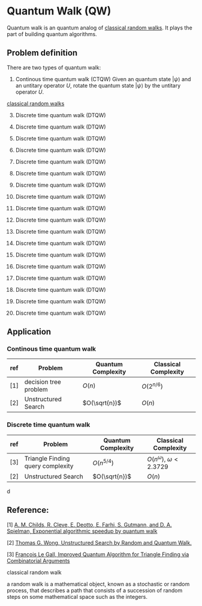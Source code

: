 # Quantum Walk (QW)

Quantum walk is an quantum analog of [classical random walks](#classicalrandomwalk). It plays the part of building quantum algorithms.


## Problem definition

There are two types of quantum walk:
1. Continous time quantum walk (CTQW)
Given an quantum state $|\psi\rangle$ and an untitary operator $U$, rotate the quantum state $|\psi\rangle$ by the untitary operator $U$.

[classical random walks](#improvement)



3. Discrete time quantum walk (DTQW)



3. Discrete time quantum walk (DTQW)

3. Discrete time quantum walk (DTQW)

3. Discrete time quantum walk (DTQW)

3. Discrete time quantum walk (DTQW)

3. Discrete time quantum walk (DTQW)

3. Discrete time quantum walk (DTQW)

3. Discrete time quantum walk (DTQW)

3. Discrete time quantum walk (DTQW)

3. Discrete time quantum walk (DTQW)

3. Discrete time quantum walk (DTQW)

3. Discrete time quantum walk (DTQW)

3. Discrete time quantum walk (DTQW)

3. Discrete time quantum walk (DTQW)

3. Discrete time quantum walk (DTQW)

3. Discrete time quantum walk (DTQW)

3. Discrete time quantum walk (DTQW)

3. Discrete time quantum walk (DTQW)



## Application
### Continous time quantum walk

| ref | Problem   |  Quantum Complexity | Classical Complexity|
| --- | ---- |  ------ |------ |
| [1] | decision tree problem  |  $O(n)$ |$O(2^{n/6})$ |
| [2] |   Unstructured Search |  $O(\sqrt{n})$ |$O(n)$ |



### Discrete time quantum walk



| ref | Problem   |  Quantum Complexity |Classical Complexity|
| --- | ---- |  ------ |------ |
| [3] | Triangle Finding query complexity  |  $O(n^{5/4})$ |$O(n^\omega)$, $\omega<2.3729$|
| [2] | Unstructured Search |  $O(\sqrt{n})$ |$O(n)$ |

d
    
    
## Reference:
[1] [A. M. Childs, R. Cleve, E. Deotto, E. Farhi, S. Gutmann, and D. A. Spielman, Exponential algorithmic speedup by quantum walk](https://arxiv.org/abs/quant-ph/0209131)

[2] [Thomas G. Wong, Unstructured Search by Random and Quantum Walk.](https://arxiv.org/abs/2011.14533)

[3] [François Le Gall, Improved Quantum Algorithm for Triangle Finding via Combinatorial Arguments](https://arxiv.org/abs/1407.0085)



<a id="classicalrandomwalk" />classical random walk

a random walk is a mathematical object, known as a stochastic or random process, that describes a path that consists of a succession of random steps on some mathematical space such as the integers.